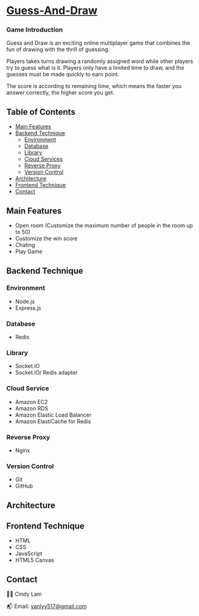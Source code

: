 # [Guess-And-Draw](https://www.guessdraws.com/)

### Game Introduction

Guess and Draw is an exciting online multiplayer game that combines the fun of drawing with the thrill of guessing. <br/>

Players takes turns drawing a randomly assigned word while other players try to guess what is it. Players only have a limited time to draw, and the guesses must be made
quickly to earn point. <br/>

The score is according to remaining time, which means the faster you answer correctly, the higher score you get.


## Table of Contents

- [Main Features](#main-features)
- [Backend Technique](#backend-technique)
  - [Environment](#environment)
  - [Database](#database)
  - [Library](#library)
  - [Cloud Services](#cloud-services)
  - [Reverse Proxy](#reverse-proxy)
  - [Version Control](#version-control)
- [Architecture](#architecture)
- [Frontend Technique](#frontend-technique)
- [Contact](#contact)

## Main Features

- Open room (Customize the maximum number of people in the room up to 50)
- Customize the win score 
- Chating 
- Play Game

## Backend Technique

### Environment
* Node.js
* Express.js

### Database
* Redis

### Library
* Socket.IO
* Socket.IO/ Redis adapter

### Cloud Service
* Amazon EC2
* Amazon RDS
* Amazon Elastic Load Balancer
* Amazon ElastiCache for Redis

### Reverse Proxy
* Nginx

### Version Control
* Git
* GitHub

## Architecture


## Frontend Technique
* HTML
* CSS
* JavaScript
* HTML5 Canvas

## Contact
👩‍💻 Cindy Lam
<br/>

📬 Email: yanlyy517@gmail.com
